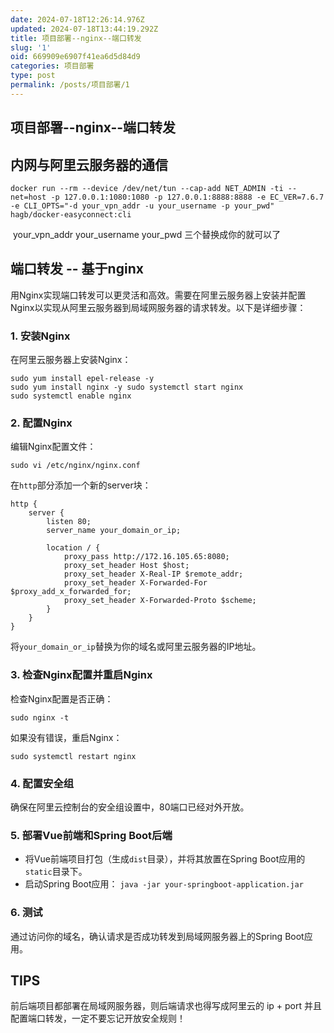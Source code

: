 ```yaml
---
date: 2024-07-18T12:26:14.976Z
updated: 2024-07-18T13:44:19.292Z
title: 项目部署--nginx--端口转发
slug: '1'
oid: 669909e6907f41ea6d5d84d9
categories: 项目部署
type: post
permalink: /posts/项目部署/1
---
```



## 项目部署--nginx--端口转发
## 内网与阿里云服务器的通信

```
docker run --rm --device /dev/net/tun --cap-add NET_ADMIN -ti --net=host -p 127.0.0.1:1080:1080 -p 127.0.0.1:8888:8888 -e EC_VER=7.6.7 -e CLI_OPTS="-d your_vpn_addr -u your_username -p your_pwd" hagb/docker-easyconnect:cli
```

 your_vpn_addr your_username your_pwd 三个替换成你的就可以了


## 端口转发 -- 基于nginx

用Nginx实现端口转发可以更灵活和高效。需要在阿里云服务器上安装并配置Nginx以实现从阿里云服务器到局域网服务器的请求转发。以下是详细步骤：

### 1. 安装Nginx

在阿里云服务器上安装Nginx：

```
sudo yum install epel-release -y 
sudo yum install nginx -y sudo systemctl start nginx 
sudo systemctl enable nginx
```

### 2. 配置Nginx

编辑Nginx配置文件：

```
sudo vi /etc/nginx/nginx.conf
```

在`http`部分添加一个新的server块：

```
http {
    server {
        listen 80;
        server_name your_domain_or_ip;

        location / {
            proxy_pass http://172.16.105.65:8080;
            proxy_set_header Host $host;
            proxy_set_header X-Real-IP $remote_addr;
            proxy_set_header X-Forwarded-For $proxy_add_x_forwarded_for;
            proxy_set_header X-Forwarded-Proto $scheme;
        }
    }
}
```
将`your_domain_or_ip`替换为你的域名或阿里云服务器的IP地址。

### 3. 检查Nginx配置并重启Nginx

检查Nginx配置是否正确：

`sudo nginx -t`

如果没有错误，重启Nginx：

`sudo systemctl restart nginx`

### 4. 配置安全组

确保在阿里云控制台的安全组设置中，80端口已经对外开放。

### 5. 部署Vue前端和Spring Boot后端

- 将Vue前端项目打包（生成`dist`目录），并将其放置在Spring Boot应用的`static`目录下。
- 启动Spring Boot应用：
    `java -jar your-springboot-application.jar`
    

### 6. 测试

通过访问你的域名，确认请求是否成功转发到局域网服务器上的Spring Boot应用。

## TIPS

前后端项目都部署在局域网服务器，则后端请求也得写成阿里云的 ip + port 
并且配置端口转发，一定不要忘记开放安全规则！